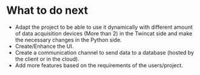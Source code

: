 # What to do next

- Adapt the project to be able to use it dynamically with different amount of data acquisition devices (More than 2) in the Twincat side and make the necessary changes in the Python side.
- Create/Enhance the UI.
- Create a communication channel to send data to a database (hosted by the client or in the cloud).
- Add more features based on the requirements of the users/project.